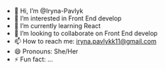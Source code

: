 - 👋 Hi, I’m @Iryna-Pavlyk
- 👀 I’m interested in Front End develop
- 🌱 I’m currently learning React
- 💞️ I’m looking to collaborate on Front End develop
- 📫 How to reach me: iryna.pavlykk11@gmail.com
- 😄 Pronouns: She/Her
- ⚡ Fun fact: ...

<!---
Iryna-Pavlyk/Iryna-Pavlyk is a ✨ special ✨ repository because its `README.md` (this file) appears on your GitHub profile.
You can click the Preview link to take a look at your changes.
--->
